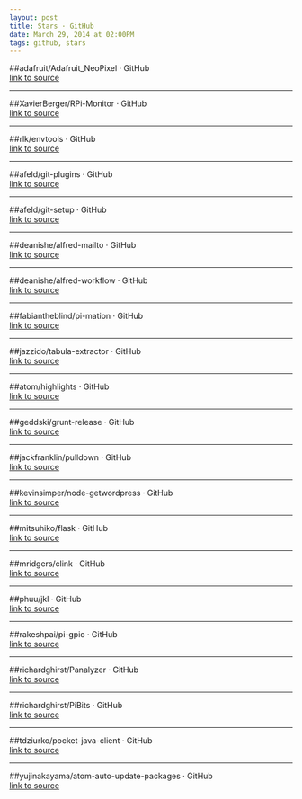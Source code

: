 ```yaml
---
layout: post
title: Stars · GitHub
date: March 29, 2014 at 02:00PM
tags: github, stars
---
```


##adafruit/Adafruit_NeoPixel · GitHub  
[link to source](http://ift.tt/1mFGEeI)   

-------------------

##XavierBerger/RPi-Monitor · GitHub  
[link to source](http://ift.tt/1izmX5W)   

-------------------

##rlk/envtools · GitHub  
[link to source](http://ift.tt/P5iePf)  

-------------------

##afeld/git-plugins · GitHub  
[link to source](http://ift.tt/1hBQwAz)  

-------------------

##afeld/git-setup · GitHub  
[link to source](http://ift.tt/1hBQwAH)  

-------------------

##deanishe/alfred-mailto · GitHub  
[link to source](http://ift.tt/1hC88wb)  

-------------------

##deanishe/alfred-workflow · GitHub  
[link to source](http://ift.tt/1hC88ME)  

-------------------

##fabiantheblind/pi-mation · GitHub  
[link to source](http://ift.tt/1hDhAQ0)  

-------------------

##jazzido/tabula-extractor · GitHub  
[link to source](http://ift.tt/1lrc5uD)  

-------------------

##atom/highlights · GitHub  
[link to source](http://ift.tt/1iJgkhA)  

-------------------

##geddski/grunt-release · GitHub  
[link to source](http://ift.tt/1bom75h)  

-------------------

##jackfranklin/pulldown · GitHub  
[link to source](http://ift.tt/1drjLsr)  

-------------------

##kevinsimper/node-getwordpress · GitHub  
[link to source](http://ift.tt/1ltq1nQ)  

-------------------

##mitsuhiko/flask · GitHub  
[link to source](http://ift.tt/YLUuCb)  

-------------------

##mridgers/clink · GitHub  
[link to source](http://ift.tt/1gMdjP8)  

-------------------

##phuu/jkl · GitHub  
[link to source](http://ift.tt/1me7ER3)  

-------------------

##rakeshpai/pi-gpio · GitHub  
[link to source](http://ift.tt/1fxttqg)  

-------------------

##richardghirst/Panalyzer · GitHub  
[link to source](http://ift.tt/1fxtquI)  

-------------------

##richardghirst/PiBits · GitHub  
[link to source](http://ift.tt/P40dkB)  

-------------------

##tdziurko/pocket-java-client · GitHub  
[link to source](http://ift.tt/P49Y1S)  

-------------------

##yujinakayama/atom-auto-update-packages · GitHub  
[link to source](http://ift.tt/1oaACWT)  
